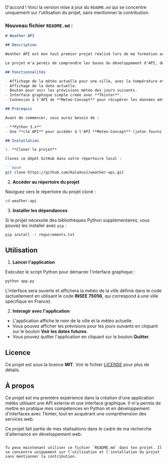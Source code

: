 D'accord ! Voici la version mise à jour du `README.md` qui se concentre uniquement sur l'utilisation du projet, sans mentionner la contribution.

### Nouveau fichier `README.md` :

```markdown
# Weather API

## Description

Weather API est mon tout premier projet réalisé lors de ma formation au lycée. Ce projet utilise **Python** et **Tkinter** pour afficher la météo actuelle ainsi que les prévisions futures d'une ville. Il récupère les données météorologiques à partir de l'API de **Meteo-Concept** et les affiche dans une interface graphique simple.

Le projet m'a permis de comprendre les bases du développement d'API, de travailler avec des requêtes HTTP, de manipuler des données **JSON**, et de concevoir des interfaces utilisateurs avec **Tkinter**.

## Fonctionnalités

- Affichage de la météo actuelle pour une ville, avec la température et une description du temps.
- Affichage de la date actuelle.
- Bouton pour voir les prévisions météo des jours suivants.
- Interface graphique simple créée avec **Tkinter**.
- Connexion à l'API de **Meteo-Concept** pour récupérer les données météorologiques en temps réel.

## Prérequis

Avant de commencer, vous aurez besoin de :

- **Python 3.x**
- Une **clé API** pour accéder à l'API **Meteo-Concept** (jeton fourni dans le code).

## Installation

1. **Cloner le projet**

Clonez ce dépôt GitHub dans votre répertoire local :

```bash
git clone https://github.com/KalaXus1/weather-api.git
```

2. **Accéder au répertoire du projet**

Naviguez vers le répertoire du projet cloné :

```bash
cd weather-api
```

3. **Installer les dépendances**

Si le projet nécessite des bibliothèques Python supplémentaires, vous pouvez les installer avec `pip` :

```bash
pip install -r requirements.txt
```

## Utilisation

1. **Lancer l'application**

Exécutez le script Python pour démarrer l'interface graphique :

```bash
python app.py
```

L'interface sera ouverte et affichera la météo de la ville définie dans le code (actuellement en utilisant le code **INSEE 75056**, qui correspond à une ville spécifique en France).

2. **Interagir avec l'application**

- L'application affiche le nom de la ville et la météo actuelle.
- Vous pouvez afficher les prévisions pour les jours suivants en cliquant sur le bouton **Voir les dates futures**.
- Vous pouvez quitter l'application en cliquant sur le bouton **Quitter**.

## Licence

Ce projet est sous la licence **MIT**. Voir le fichier [LICENSE](LICENSE) pour plus de détails.

## À propos

Ce projet est ma première expérience dans la création d'une application météo utilisant une API externe et une interface graphique. Il m'a permis de mettre en pratique mes compétences en Python et en développement d'interfaces avec Tkinter, tout en acquérant une compréhension des services web.

Ce projet fait partie de mes réalisations dans le cadre de ma recherche d'alternance en développement web.
```

Tu peux maintenant utiliser ce fichier `README.md` dans ton projet. Il se concentre uniquement sur l'utilisation et l'installation du projet sans mentionner la contribution.
